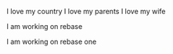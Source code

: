 I love my country
I love my parents
I love my wife 

I am working on rebase  

I am working on rebase one 